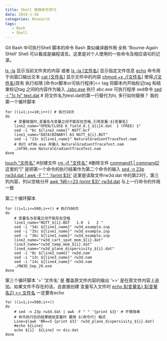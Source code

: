 ```yaml
---
title: Shell 常用命令学习
data: 2019-1-16  
categories: Research
tags:
   - Bash
   - Shell
---
```

Git Bash 中可执行Shell 脚本的命令  Bash 类似编译器作用 全称  'Bourne-Again SHell'
Shell 可以看成是编程语言。这里是对个人使用的一些命令及相应语句的记录。
<!-- more -->

<u>ls  -la</u> 显示当前文件夹的内容 或者 <u>ls -la [文件名]</u> 显示指定文件信息
<u>echo</u> 命令用于向窗口输出文本
<u>cat  [文件名]</u>  显示文件中的内容
<u>chmod +x  ./[文件名]</u>  使得<u>./[文件名]</u>具有 执行权限
[命令or脚本or可执行程序]<< tag   将脚本内开始标记tag 和结束标记tag 之间的内容作为输入
<u>./abc.exe</u>  执行 abc.exe 可执行程序
sed命令
<u>sed -i "1c hi"  text.dat</u>  # 将文件名为test.dat的第一行替代为hi, 多行如何替换？
我的第一个循环脚本

```shell
for ((i=1;i<=10;i++)) # 执行10次
do
	# 变量赋值时,变量名与变量之间不能存在空格,引用变量:${变量名}
	line2_name="OPEN/CLOSE K_field_0.1_${i}X.dat  1 (FREE) 1" 
	sed -i "6c ${line2_name}" NGTT.bcf
	line1_name="DATA(BINARY) 63 NGTT_${i}.BGT"
	sed -i "23c ${line1_name}" NaturalGradientTraceTest.nam
	# 执行 mf96.exe 并输入 NaturalGradientTraceTest.nam
	./mf96.exe NaturalGradientTraceTest.nam
done
```
<u>touch "文件名"</u>  #创建文件
<u>rm -if "文件名"</u>   #删除文件
<u>command1 | command2</u> 这里的“|” 是把第一个命令的执行结果作为第二个命令的输入
<u>sed -n 23p rw3d.dat | awk -F " " '{print $3}'</u> 这里是读取文件rw3d.dat 中的第23行，第三列内容，列以空格分开
<u>awk 'NR==23 {print $3}' rw3d.dat</u> 与上一行命令的作用一致

第二个循环脚本

```shell
for ((i=1;i<=500;i++)) # 执行500次
do
	# 变量名与变量之间不能存在空格
	line1_name="NGTT_${i}.BGT   1.0  1 	 2 " 
	sed -i "34c ${line1_name}" rw3d_example.inp
	sed -i "35c ${line1_name}" rw3d_example.inp
	sed -i "36c ${line1_name}" rw3d_example.inp
	line2_name="rw3d_cart_spat_mom_${i}.dat"
	line3_name="rw3d_temp_mom_${i}.dat"
	line4_name="rw3d_plane_dispersivity_${i}.dat"
	sed -i "8c ${line2_name}" rw3d.nam
	sed -i "13c ${line3_name}" rw3d.nam
	sed -i "14c ${line4_name}" rw3d.nam
	./RW3D_Sep_29.exe
done
```
第三个循环脚本
'>'  ’文件名‘ 是 覆盖原文件内容的输出 '>>' 是在原文件内容上追加。如果文件不存在的话，会直接创建
变量写入文件时 <u>echo ${变量名}   ${变量名2} >> 文件名</u> 一定要有echo

```shell
for ((i=1;i<=500;i++))
do
	# sed -n 23p rw3d.dat | awk -F " " '{print $3}' # 不够简单
	# 命令执行后的结果赋给变量时 要用 $(命令行) 格式
	Line=$(awk 'NR==5 {print $3}' rw3d_plane_dispersivity_${i}.dat) 
	#echo ${Line}
	echo ${i}  ${Line} >> dis.dat
done
```



